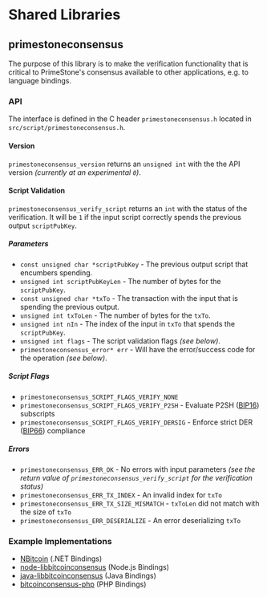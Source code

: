 Shared Libraries
================

## primestoneconsensus

The purpose of this library is to make the verification functionality that is critical to PrimeStone's consensus available to other applications, e.g. to language bindings.

### API

The interface is defined in the C header `primestoneconsensus.h` located in  `src/script/primestoneconsensus.h`.

#### Version

`primestoneconsensus_version` returns an `unsigned int` with the the API version *(currently at an experimental `0`)*.

#### Script Validation

`primestoneconsensus_verify_script` returns an `int` with the status of the verification. It will be `1` if the input script correctly spends the previous output `scriptPubKey`.

##### Parameters
- `const unsigned char *scriptPubKey` - The previous output script that encumbers spending.
- `unsigned int scriptPubKeyLen` - The number of bytes for the `scriptPubKey`.
- `const unsigned char *txTo` - The transaction with the input that is spending the previous output.
- `unsigned int txToLen` - The number of bytes for the `txTo`.
- `unsigned int nIn` - The index of the input in `txTo` that spends the `scriptPubKey`.
- `unsigned int flags` - The script validation flags *(see below)*.
- `primestoneconsensus_error* err` - Will have the error/success code for the operation *(see below)*.

##### Script Flags
- `primestoneconsensus_SCRIPT_FLAGS_VERIFY_NONE`
- `primestoneconsensus_SCRIPT_FLAGS_VERIFY_P2SH` - Evaluate P2SH ([BIP16](https://github.com/bitcoin/bips/blob/master/bip-0016.mediawiki)) subscripts
- `primestoneconsensus_SCRIPT_FLAGS_VERIFY_DERSIG` - Enforce strict DER ([BIP66](https://github.com/bitcoin/bips/blob/master/bip-0066.mediawiki)) compliance

##### Errors
- `primestoneconsensus_ERR_OK` - No errors with input parameters *(see the return value of `primestoneconsensus_verify_script` for the verification status)*
- `primestoneconsensus_ERR_TX_INDEX` - An invalid index for `txTo`
- `primestoneconsensus_ERR_TX_SIZE_MISMATCH` - `txToLen` did not match with the size of `txTo`
- `primestoneconsensus_ERR_DESERIALIZE` - An error deserializing `txTo`

### Example Implementations
- [NBitcoin](https://github.com/NicolasDorier/NBitcoin/blob/master/NBitcoin/Script.cs#L814) (.NET Bindings)
- [node-libbitcoinconsensus](https://github.com/bitpay/node-libbitcoinconsensus) (Node.js Bindings)
- [java-libbitcoinconsensus](https://github.com/dexX7/java-libbitcoinconsensus) (Java Bindings)
- [bitcoinconsensus-php](https://github.com/Bit-Wasp/bitcoinconsensus-php) (PHP Bindings)
